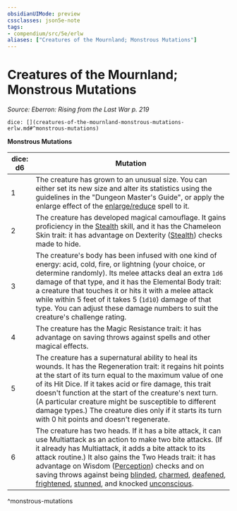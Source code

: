 ```yaml
---
obsidianUIMode: preview
cssclasses: json5e-note
tags:
- compendium/src/5e/erlw
aliases: ["Creatures of the Mournland; Monstrous Mutations"]
---
```

# Creatures of the Mournland; Monstrous Mutations
*Source: Eberron: Rising from the Last War p. 219* 

`dice: [](creatures-of-the-mournland-monstrous-mutations-erlw.md#^monstrous-mutations)`

**Monstrous Mutations**

| dice: d6 | Mutation |
|----------|----------|
| 1 | The creature has grown to an unusual size. You can either set its new size and alter its statistics using the guidelines in the "Dungeon Master's Guide", or apply the enlarge effect of the [enlarge/reduce](enlarge-reduce.md) spell to it. |
| 2 | The creature has developed magical camouflage. It gains proficiency in the [Stealth](_skills.md#Stealth) skill, and it has the Chameleon Skin trait: it has advantage on Dexterity ([Stealth](_skills.md#Stealth)) checks made to hide. |
| 3 | The creature's body has been infused with one kind of energy: acid, cold, fire, or lightning (your choice, or determine randomly). Its melee attacks deal an extra `1d6` damage of that type, and it has the Elemental Body trait: a creature that touches it or hits it with a melee attack while within 5 feet of it takes 5 (`1d10`) damage of that type. You can adjust these damage numbers to suit the creature's challenge rating. |
| 4 | The creature has the Magic Resistance trait: it has advantage on saving throws against spells and other magical effects. |
| 5 | The creature has a supernatural ability to heal its wounds. It has the Regeneration trait: it regains hit points at the start of its turn equal to the maximum value of one of its Hit Dice. If it takes acid or fire damage, this trait doesn't function at the start of the creature's next turn. (A particular creature might be susceptible to different damage types.) The creature dies only if it starts its turn with 0 hit points and doesn't regenerate. |
| 6 | The creature has two heads. If it has a bite attack, it can use Multiattack as an action to make two bite attacks. (If it already has Multiattack, it adds a bite attack to its attack routine.) It also gains the Two Heads trait: it has advantage on Wisdom ([Perception](_skills.md#Perception)) checks and on saving throws against being [blinded](_conditions.md#blinded), [charmed](_conditions.md#charmed), [deafened](_conditions.md#deafened), [frightened](_conditions.md#frightened), [stunned](_conditions.md#stunned), and knocked [unconscious](_conditions.md#unconscious). |
^monstrous-mutations